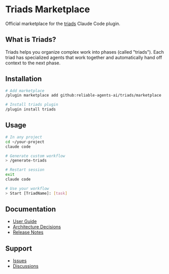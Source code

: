 # Triads Marketplace

Official marketplace for the [triads](https://github.com/reliable-agents-ai/triads) Claude Code plugin.

## What is Triads?

Triads helps you organize complex work into phases (called "triads"). Each triad has specialized agents that work together and automatically hand off context to the next phase.

## Installation

```bash
# Add marketplace
/plugin marketplace add github:reliable-agents-ai/triads/marketplace

# Install triads plugin
/plugin install triads
```

## Usage

```bash
# In any project
cd ~/your-project
claude code

# Generate custom workflow
> /generate-triads

# Restart session
exit
claude code

# Use your workflow
> Start [TriadName]: [task]
```

## Documentation

- [User Guide](https://github.com/reliable-agents-ai/triads/blob/main/docs/USER_GUIDE.md)
- [Architecture Decisions](https://github.com/reliable-agents-ai/triads/blob/main/docs/ARCHITECTURE_DECISIONS.md)
- [Release Notes](https://github.com/reliable-agents-ai/triads/blob/main/RELEASE_NOTES_v0.3.0.md)

## Support

- [Issues](https://github.com/reliable-agents-ai/triads/issues)
- [Discussions](https://github.com/reliable-agents-ai/triads/discussions)

